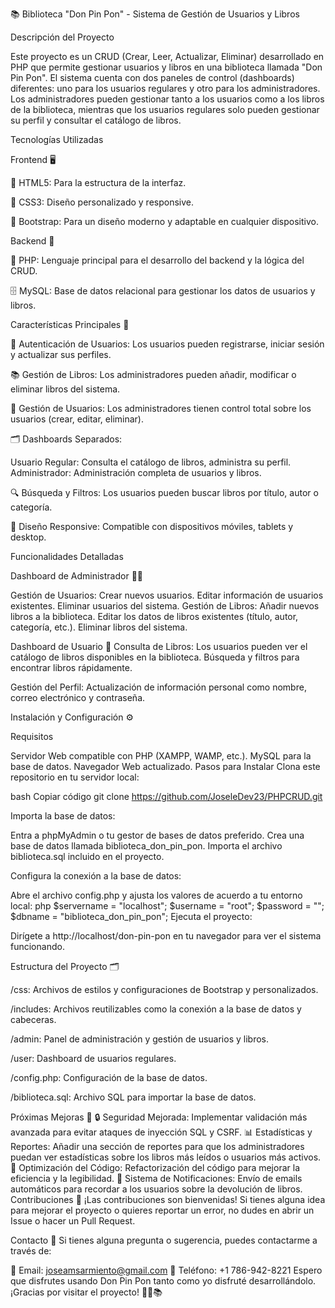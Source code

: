 📚 Biblioteca "Don Pin Pon" - Sistema de Gestión de Usuarios y Libros

Descripción del Proyecto

Este proyecto es un CRUD (Crear, Leer, Actualizar, Eliminar) desarrollado en PHP que permite gestionar usuarios y libros en una biblioteca llamada "Don Pin Pon". 
El sistema cuenta con dos paneles de control (dashboards) diferentes: uno para los usuarios regulares y otro para los administradores. 
Los administradores pueden gestionar tanto a los usuarios como a los libros de la biblioteca, mientras que los usuarios regulares solo pueden gestionar su perfil y consultar el catálogo de libros.

Tecnologías Utilizadas

Frontend 🖥️

🎨 HTML5: Para la estructura de la interfaz.

💅 CSS3: Diseño personalizado y responsive.

🎨 Bootstrap: Para un diseño moderno y adaptable en cualquier dispositivo.

Backend 🔧

🐘 PHP: Lenguaje principal para el desarrollo del backend y la lógica del CRUD.

🗄️ MySQL: Base de datos relacional para gestionar los datos de usuarios y libros.

Características Principales 🌟

🔑 Autenticación de Usuarios: Los usuarios pueden registrarse, iniciar sesión y actualizar sus perfiles.

📚 Gestión de Libros: Los administradores pueden añadir, modificar o eliminar libros del sistema.

👥 Gestión de Usuarios: Los administradores tienen control total sobre los usuarios (crear, editar, eliminar).

🗂️ Dashboards Separados:

Usuario Regular: Consulta el catálogo de libros, administra su perfil.
Administrador: Administración completa de usuarios y libros.

🔍 Búsqueda y Filtros: Los usuarios pueden buscar libros por título, autor o categoría.

📱 Diseño Responsive: Compatible con dispositivos móviles, tablets y desktop.

Funcionalidades Detalladas

Dashboard de Administrador 👨‍💼

Gestión de Usuarios:
Crear nuevos usuarios.
Editar información de usuarios existentes.
Eliminar usuarios del sistema.
Gestión de Libros:
Añadir nuevos libros a la biblioteca.
Editar los datos de libros existentes (título, autor, categoría, etc.).
Eliminar libros del sistema.

Dashboard de Usuario 👤
Consulta de Libros:
Los usuarios pueden ver el catálogo de libros disponibles en la biblioteca.
Búsqueda y filtros para encontrar libros rápidamente.

Gestión del Perfil:
Actualización de información personal como nombre, correo electrónico y contraseña.

Instalación y Configuración ⚙️

Requisitos

Servidor Web compatible con PHP (XAMPP, WAMP, etc.).
MySQL para la base de datos.
Navegador Web actualizado.
Pasos para Instalar
Clona este repositorio en tu servidor local:

bash
Copiar código
git clone https://github.com/JoseleDev23/PHPCRUD.git

Importa la base de datos:

Entra a phpMyAdmin o tu gestor de bases de datos preferido.
Crea una base de datos llamada biblioteca_don_pin_pon.
Importa el archivo biblioteca.sql incluido en el proyecto.

Configura la conexión a la base de datos:

Abre el archivo config.php y ajusta los valores de acuerdo a tu entorno local:
php
$servername = "localhost";
$username = "root";
$password = "";
$dbname = "biblioteca_don_pin_pon";
Ejecuta el proyecto:

Dirígete a http://localhost/don-pin-pon en tu navegador para ver el sistema funcionando.

Estructura del Proyecto 🗂️

/css: Archivos de estilos y configuraciones de Bootstrap y personalizados.

/includes: Archivos reutilizables como la conexión a la base de datos y cabeceras.

/admin: Panel de administración y gestión de usuarios y libros.

/user: Dashboard de usuarios regulares.

/config.php: Configuración de la base de datos.

/biblioteca.sql: Archivo SQL para importar la base de datos.

Próximas Mejoras 🚀
🔒 Seguridad Mejorada: Implementar validación más avanzada para evitar ataques de inyección SQL y CSRF.
📊 Estadísticas y Reportes: Añadir una sección de reportes para que los administradores puedan ver estadísticas sobre los libros más leídos o usuarios más activos.
🧹 Optimización del Código: Refactorización del código para mejorar la eficiencia y la legibilidad.
📧 Sistema de Notificaciones: Envío de emails automáticos para recordar a los usuarios sobre la devolución de libros.
Contribuciones 🤝
¡Las contribuciones son bienvenidas! Si tienes alguna idea para mejorar el proyecto o quieres reportar un error, no dudes en abrir un Issue o hacer un Pull Request.

Contacto 📩
Si tienes alguna pregunta o sugerencia, puedes contactarme a través de:

📧 Email: joseamsarmiento@gmail.com
📱 Teléfono: +1 786-942-8221
Espero que disfrutes usando Don Pin Pon tanto como yo disfruté desarrollándolo. ¡Gracias por visitar el proyecto! 👨‍💻📚
